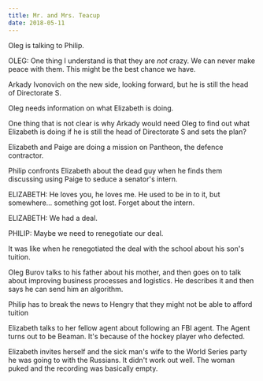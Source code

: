 ```yaml
---
title: Mr. and Mrs. Teacup
date: 2018-05-11
---
```

Oleg is talking to Philip.

OLEG:
One thing I understand is that they are _not_ crazy. We can never make peace with them. This might be the best chance we have.

Arkady Ivonovich on the new side, looking forward, but he is still the head of Directorate S.

Oleg needs information on what Elizabeth is doing.

One thing that is not clear is why Arkady would need Oleg to find out what Elizabeth is doing if he is still the head of Directorate S and sets the plan?

Elizabeth and Paige are doing a mission on Pantheon, the defence contractor.

Philip confronts Elizabeth about the dead guy when he finds them discussing using Paige to seduce a senator's intern.

ELIZABETH:
He loves you, he loves me. He used to be in to it, but somewhere... something got lost. Forget about the intern.

ELIZABETH:
We had a deal.

PHILIP:
Maybe we need to renegotiate our deal. 

It was like when he renegotiated the deal with the school about his son's tuition.

Oleg Burov talks to his father about his mother, and then goes on to talk about improving business processes and logistics. He describes it and then says he can send him an algorithm.

Philip has to break the news to Hengry that they might not be able to afford tuition

Elizabeth talks to her fellow agent about following an FBI agent. The Agent turns out to be Beaman. It's because of the hockey player who defected.

Elizabeth invites herself and the sick man's wife to the World Series party he was going to with the Russians. It didn't work out well. The woman puked and the recording was basically empty.
